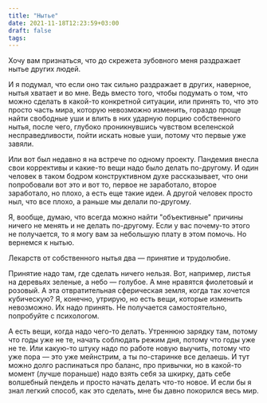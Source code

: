 ```yaml
---
title: "Нытье"
date: 2021-11-18T12:23:59+03:00
draft: false
tags:
---
```


Хочу вам признаться, что до скрежета зубовного меня раздражает нытье других людей.

И я подумал, что если оно так сильно раздражает в других, наверное, нытья хватает и во мне. Ведь вместо того, чтобы
подумать о том, что можно сделать в какой-то конкретной ситуации, или принять то, что это просто часть мира, которую
невозможно изменить, гораздо проще найти свободные уши и влить в них ударную порцию собственного нытья, после чего,
глубоко проникнувшись чувством вселенской несправедливости, пойти искать новые уши, потому что первые уже завяли.

<!--more-->

Или вот был недавно я на встрече по одному проекту. Пандемия внесла свои коррективы и какие-то вещи надо было делать
по-другому. И один человек в таком бодром конструктивном духе рассказывает, что они попробовали вот это и вот то, первое
не заработало, второе заработало, но плохо, а есть еще такие идеи. А другой человек просто ныл, что все плохо, а раньше
мы делали по-другому.

Я, вообще, думаю, что всегда можно найти "объективные" причины ничего не менять и не делать по-другому. Если у вас
почему-то этого не получается, то я могу вам за небольшую плату в этом помочь. Но вернемся к нытью.

Лекарств от собственного нытья два — принятие и трудолюбие.

Принятие надо там, где сделать ничего нельзя. Вот, например, листья на деревьях зеленые, а небо — голубое. А мне
нравятся фиолетовый и розовый. А эта отвратительная сферическая земля, когда так хочется кубическую? Я, конечно,
утрирую, но есть вещи, которые изменить невозможно. Их надо принять. Не получается самостоятельно, попробуйте с
психологом.

А есть вещи, когда надо чего-то делать. Утреннюю зарядку там, потому что годы уже не те, начать соблюдать режим дня,
потому что годы уже не те. Или какую-то штуку надо по работе новую выучить, потому что уже пора — это уже мейнстрим, а
ты по-старинке все делаешь. И тут можно долго распинаться про баланс, про привычки, но в какой-то момент (лучше
пораньше) надо взять себя за шкирку, дать себе волшебный пендель и просто начать делать что-то новое. И если бы я знал
легкий способ, как это сделать, мне бы давно покорился весь мир.


